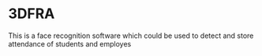 # 3DFRA
This is a face recognition software which could be used to detect and store attendance of students and employes
